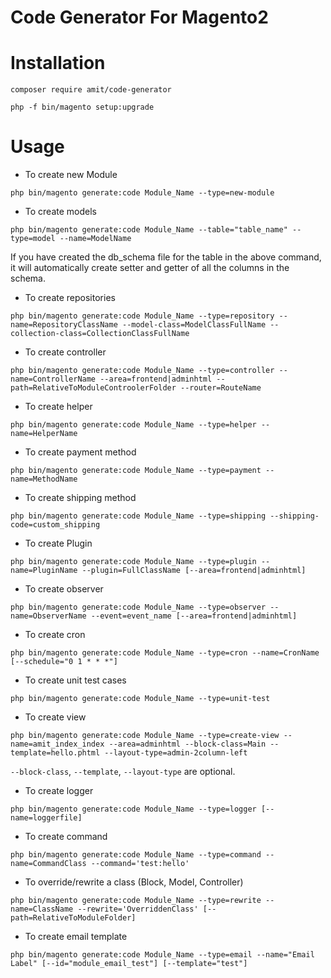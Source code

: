# Code Generator For Magento2

# Installation

``` composer require amit/code-generator ```

``` php -f bin/magento setup:upgrade ```

# Usage

- To create new Module

``` php bin/magento generate:code Module_Name --type=new-module  ```

- To create models

``` php bin/magento generate:code Module_Name --table="table_name" --type=model --name=ModelName ```

If you have created the db_schema file for the table in the above command, it will automatically create setter and getter of all the columns in the schema.

- To create repositories

``` php bin/magento generate:code Module_Name --type=repository --name=RepositoryClassName --model-class=ModelClassFullName --collection-class=CollectionClassFullName ```

- To create controller

``` php bin/magento generate:code Module_Name --type=controller --name=ControllerName --area=frontend|adminhtml --path=RelativeToModuleControolerFolder --router=RouteName ```

- To create helper

``` php bin/magento generate:code Module_Name --type=helper --name=HelperName  ```

- To create payment method

``` php bin/magento generate:code Module_Name --type=payment --name=MethodName  ```

- To create shipping method

``` php bin/magento generate:code Module_Name --type=shipping --shipping-code=custom_shipping ```

- To create Plugin

``` php bin/magento generate:code Module_Name --type=plugin --name=PluginName --plugin=FullClassName [--area=frontend|adminhtml]  ```

- To create observer

``` php bin/magento generate:code Module_Name --type=observer --name=ObserverName --event=event_name [--area=frontend|adminhtml]  ```

- To create cron

``` php bin/magento generate:code Module_Name --type=cron --name=CronName [--schedule="0 1 * * *"]  ```


- To create unit test cases

``` php bin/magento generate:code Module_Name --type=unit-test  ```


- To create view

``` php bin/magento generate:code Module_Name --type=create-view --name=amit_index_index --area=adminhtml --block-class=Main --template=hello.phtml --layout-type=admin-2column-left ```

``` --block-class ```, ``` --template ```, ``` --layout-type ``` are optional.

- To create logger

``` php bin/magento generate:code Module_Name --type=logger [--name=loggerfile]  ```

- To create command

``` php bin/magento generate:code Module_Name --type=command --name=CommandClass --command='test:hello'  ```

- To override/rewrite a class (Block, Model, Controller)

``` php bin/magento generate:code Module_Name --type=rewrite --name=ClassName --rewrite='OverriddenClass' [--path=RelativeToModuleFolder]  ```

- To create email template

``` php bin/magento generate:code Module_Name --type=email --name="Email Label" [--id="module_email_test"] [--template="test"]  ```
